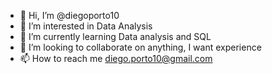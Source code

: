 - 👋 Hi, I’m @diegoporto10
- 👀 I’m interested in Data Analysis
- 🌱 I’m currently learning Data analysis and SQL
- 💞️ I’m looking to collaborate on anything, I want experience
- 📫 How to reach me diego.porto10@gmail.com

<!---
diegoporto10/diegoporto10 is a ✨ special ✨ repository because its `README.md` (this file) appears on your GitHub profile.
You can click the Preview link to take a look at your changes.
--->
